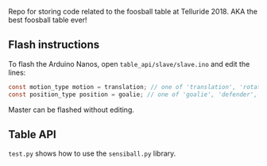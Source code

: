 Repo for storing code related to the foosball table at Telluride 2018.  AKA the best foosball table ever!

## Flash instructions

To flash the Arduino Nanos, open `table_api/slave/slave.ino` and edit the lines:
```c
const motion_type motion = translation; // one of 'translation', 'rotation'
const position_type position = goalie; // one of 'goalie', 'defender', 'midfield', 'forward'
```

Master can be flashed without editing.


## Table API

`test.py` shows how to use the `sensiball.py` library.

